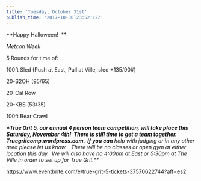 ```yaml
---
title: 'Tuesday, October 31st'
publish_time: '2017-10-30T23:52:12Z'
---
```


**Happy Halloween!  **

*Metcon Week*

5 Rounds for time of:

100ft Sled (Push at East, Pull at Ville, sled +135/90\#)

20-S2OH (95/65)

20-Cal Row

20-KBS (53/35)

100ft Bear Crawl

***\*****True Grit 5, our annual 4 person team competition, will take
place this Saturday, November 4th!  There is still time to get a team
together. Truegritcomp.wordpress.com.  If you can****** help with
judging or in any other area please let us know.   There will be no
classes or open gym at either location this day.  We will also have no
4:00pm at East or 5:30pm at The Ville in order to set up for True
Grit.***

<https://www.eventbrite.com/e/true-grit-5-tickets-37570622744?aff=es2>
